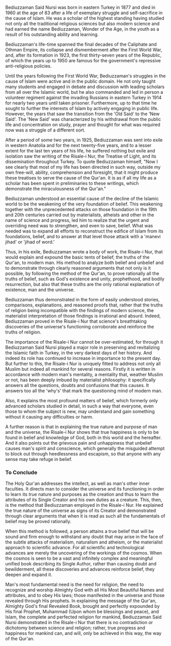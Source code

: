Bediuzzaman Said Nursi was born in eastern Turkey in 1877 and died in 1960 at the age of 83 after a life of exemplary struggle and self-sacrifice in the cause of Islam. He was a scholar of the highest standing having studied not only all the traditional religious sciences but also modern science and had earned the name Bediuzzaman, Wonder of the Age, in the youth as a result of his outstanding ability and learning.

Bediuzzaman's life-time spanned the final decades of the Caliphate and Othman Empire, its collapse and dismemberment after the First World War, and, after its formation in 1923, the first thirty-seven years of the Republic, of which the years up to 1950 are famous for the government's repressive anti-religious policies.

Until the years following the First World War, Bediuzzaman's struggles in the cause of Islam were active and in the public domain. He not only taught many students and engaged in debate and discussion with leading scholars from all over the Islamic world, but he also commanded and led in person a volunteer regiment against the invading Russians in eastern Turkey in 1914 for nearly two years until taken prisoner. Furthermore, up to that time he sought to further the interests of Islam by actively engaging in public life. However, the years that saw the transition from the 'Old Said' to the 'New Said'. The 'New Said' was characterized by his withdrawal from the public life and concentration on study, prayer and thought for what was required now was a struggle of a different sort.

After a period of some two years, in 1925, Bediuzzaman was sent into exile in western Anatolia and for the next twenty-five years, and to a lesser extent for the last ten years of his life, he suffered nothing but exile and isolation saw the writing of the Risale-i Nur, the Treatise of Light, and its dissemination throughout Turkey. To quote Bediuzzaman himself, "Now I see clearly that most of my life has been directed in such way, outside my own free-will, ability, comprehension and foresight, that it might produce these treatises to serve the cause of the Qur'an. It is as if all my life as a scholar has been spent in preliminaries to these writings, which demonstrate the miraculousness of the Qur'an." 

Bediuzzaman understood an essential cause of the decline of the Islamic world to be the weakening of the very foundation of belief. This weakening together with the unprecedented attacks on those foundation in the 19th and 20th centuries carried out by materialists, atheists and other in the name of science and progress, led him to realize that the urgent and overriding need was to strengthen, and even to save, belief. What was needed was to expand all efforts to reconstruct the edifice of Islam from its foundations, belief, and to answer at that level those attack with a 'manevi jihad' or 'jihad of word.'

Thus, in his exile, Bediuzzaman wrote a body of work, the Risale-i Nur, that would explain and expound the basic tents of belief, the truths of the Qur'an, to modern man. His method to analyze both belief and unbelief and to demonstrate through clearly reasoned arguments that not only is it possible, by following the method of the Qur'an, to prove rationally all the truths of belief, such as God's existence and unity, prophethood, and bodily resurrection, but also that these truths are the only rational explanation of existence, man and the universe.

Bediuzzaman thus demonstrated in the form of easily understood stories, comparisons, explanations, and reasoned proofs that, rather that the truths of religion being incompatible with the findings of modern science, the materialist interpretation of those findings is irrational and absurd. Indeed, Bediuzzaman proved in the Risale-i Nur that science's breathtaking discoveries of the universe's functioning corroborate and reinforce the truths of religion.

The importance of the Risale-i Nur cannot be over-estimated, for through it Bediuzzaman Said Nursi played a major role in preserving and revitalizing the Islamic faith in Turkey, in the very darkest days of her history. And indeed its role has continued to increase in importance to the present day. But further to this, the Risale-i Nur is uniquely fitted to address  not only all Muslim but indeed all mankind for several reasons. Firstly it is written in accordance with modern man's mentality, a mentality that, weather Muslim or not, has been deeply imbued by materialist philosophy: it specifically answers all the questions, doubts and confusions that this causes. It 
answers too all the 'why's' that mark the questioning mind of modern man.

Also, it explains the most profound matters of belief, which formerly only advanced scholars studied in detail, in such a way that everyone, even those to whom the subject is new, may understand and gain something without it causing any difficulties or harm.

A further reason is that in explaining the true nature and purpose of man and the universe, the Risale-i Nur shows that true happiness is only to be found in belief and knowledge of God, both in this world and the hereafter. And it also points out the grievous pain and unhappiness that unbelief causes man's spirit and conscience, which generally the misguided attempt to block out through heedlessness and escapism, so that anyone with any sense may take refuge in belief.

### To Conclude

The Holy Qur'an addresses the intellect, as well as man's other inner faculties. It directs man to consider the universe and its functioning in order to learn its true nature and purposes as the creation and thus to learn the attributes of its Single Creator and his own duties as a creature. This, then, is the method that Bediuzzaman employed in the Risale-i Nur. He explained the true nature of the universe as signs of its Creator and demonstrated through clear arguments that when it is read as such all the fundamentals of belief may be proved rationally.

When this method is followed, a person attains a true belief that will be sound and firm enough to withstand any doubt that may arise in the face of the subtle attacks of materialism, naturalism and atheism, or the materialist approach to scientific advance. For all scientific and technological advances are merely the uncovering of the workings of the cosmos. When the cosmos is seen to be a vast and infinitely complex and meaningful unified book describing its Single Author, rather than causing doubt and bewilderment, all these discoveries and advances reinforce belief, they deepen and expand it.

Man's most fundamental need is the need for religion, the need to recognize and worship Almighty God with all His Most Beautiful Names and attributes, and to obey His laws; those manifested in the universe and those revealed through His prophets. In explaining the message of the Qur'an, Almighty God's final Revealed Book, brought and perfectly expounded by His final Prophet, Muhammad (Upon whom be blessings and peace), and Islam, the complete and perfected religion for mankind, Bediuzzaman Said Nursi demonstrated in the Risale-i Nur that there is no contradiction or dichotomy between science and religion; rather, true progress and happiness for mankind can, and will, only be achieved in this way, the way of the Qur'an.

